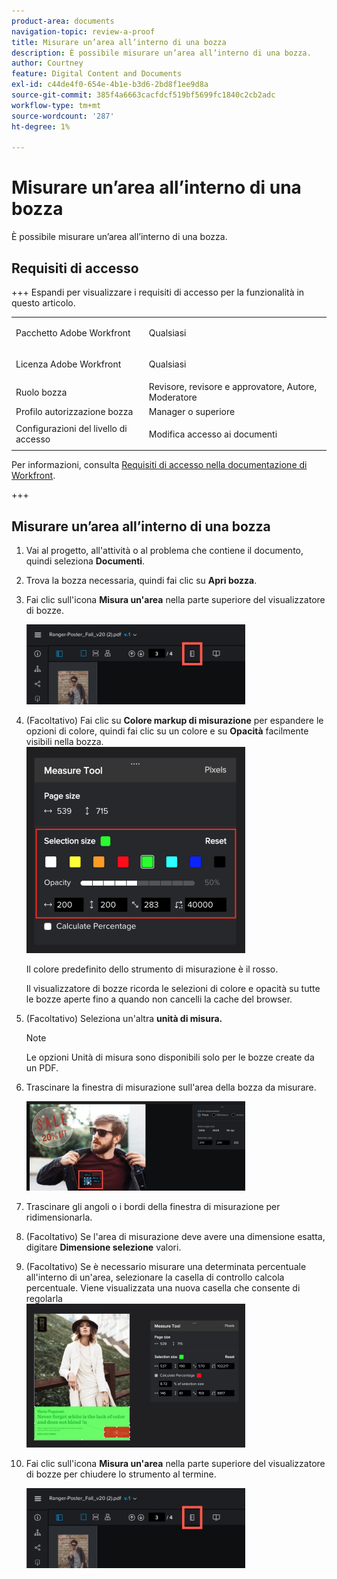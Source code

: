 ```yaml
---
product-area: documents
navigation-topic: review-a-proof
title: Misurare un’area all’interno di una bozza
description: È possibile misurare un’area all’interno di una bozza.
author: Courtney
feature: Digital Content and Documents
exl-id: c44de4f0-654e-4b1e-b3d6-2bd8f1ee9d8a
source-git-commit: 385f4a6663cacfdcf519bf5699fc1840c2cb2adc
workflow-type: tm+mt
source-wordcount: '287'
ht-degree: 1%

---
```


# Misurare un’area all’interno di una bozza

È possibile misurare un’area all’interno di una bozza.

## Requisiti di accesso

+++ Espandi per visualizzare i requisiti di accesso per la funzionalità in questo articolo.

<table style="table-layout:auto"> 
 <col> 
 <col> 
 <tbody> 
  <tr> 
   <td role="rowheader">Pacchetto Adobe Workfront</td> 
   <td> <p>Qualsiasi</p> </td> 
  </tr> 
  <tr> 
   <td role="rowheader">Licenza Adobe Workfront</td> 
   <td> <p>Qualsiasi</p> </td> 
  </tr> 
  <tr> 
   <td role="rowheader">Ruolo bozza </td> 
   <td>Revisore, revisore e approvatore, Autore, Moderatore</td> 
  </tr> 
  <tr> 
   <td role="rowheader">Profilo autorizzazione bozza </td> 
   <td>Manager o superiore</td> 
  </tr> 
  <tr> 
   <td role="rowheader">Configurazioni del livello di accesso</td> 
   <td> <p>Modifica accesso ai documenti</p> </td> 
  </tr> 
 </tbody> 
</table>

Per informazioni, consulta [Requisiti di accesso nella documentazione di Workfront](/help/quicksilver/administration-and-setup/add-users/access-levels-and-object-permissions/access-level-requirements-in-documentation.md).

+++

## Misurare un’area all’interno di una bozza

1. Vai al progetto, all&#39;attività o al problema che contiene il documento, quindi seleziona **Documenti**.
1. Trova la bozza necessaria, quindi fai clic su **Apri bozza**.

1. Fai clic sull&#39;icona **Misura un&#39;area** nella parte superiore del visualizzatore di bozze.

   ![measurement_tool_button.png](assets/measurement-tool-button-350x128.png)

1. (Facoltativo) Fai clic su **Colore markup di misurazione** per espandere le opzioni di colore, quindi fai clic su un colore e su **Opacità** facilmente visibili nella bozza.\
   ![Colore selezione](assets/selection-color-350x330.png)

   Il colore predefinito dello strumento di misurazione è il rosso.

   Il visualizzatore di bozze ricorda le selezioni di colore e opacità su tutte le bozze aperte fino a quando non cancelli la cache del browser.

1. (Facoltativo) Seleziona un&#39;altra **unità di misura.**

   >[!NOTE]
   >
   >Le opzioni Unità di misura sono disponibili solo per le bozze create da un PDF.

1. Trascinare la finestra di misurazione sull&#39;area della bozza da misurare.

   ![Strumento di misurazione_quando_apparirà_per_prima](assets/measurement-tool-when-first-appears-350x143.png)

1. Trascinare gli angoli o i bordi della finestra di misurazione per ridimensionarla.
1. (Facoltativo) Se l&#39;area di misurazione deve avere una dimensione esatta, digitare **Dimensione selezione** valori.
1. (Facoltativo) Se è necessario misurare una determinata percentuale all&#39;interno di un&#39;area, selezionare la casella di controllo calcola percentuale. Viene visualizzata una nuova casella che consente di regolarla\
   ![Calcola percentuale](assets/calculate-percentage-350x230.png)

1. Fai clic sull&#39;icona **Misura un&#39;area** nella parte superiore del visualizzatore di bozze per chiudere lo strumento al termine.

   ![measurement_tool_button.png](assets/measurement-tool-button-350x128.png)
